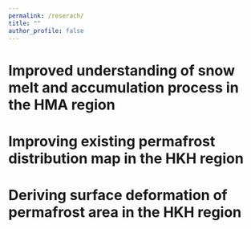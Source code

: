 ```yaml
---
permalink: /reserach/
title: ""
author_profile: false
---
```


# Improved understanding of snow melt and accumulation process in the HMA region

# Improving existing permafrost distribution map in the HKH region

# Deriving surface deformation of permafrost area in the HKH region
